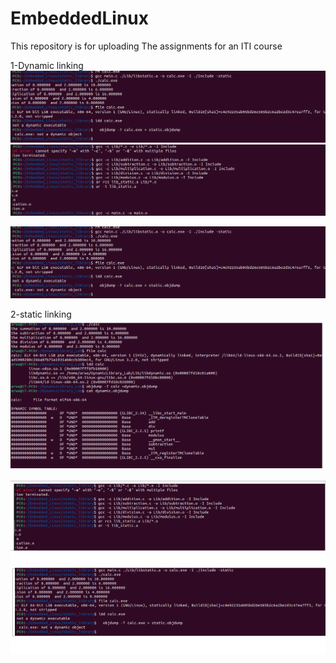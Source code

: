 # EmbeddedLinux
This repository is for uploading  The assignments for an ITI course

1-Dynamic linking
![Screenshot 1](Embedded_Linux/screenshots/Screenshot1.png)
![Screenshot 2](Embedded_Linux/screenshots/Screenshot2.png)


![Screenshot 3](Embedded_Linux/screenshots/Screenshot1.png)









2-static linking
![Screenshot 4](Embedded_Linux/screenshots/Screenshot4.png)

![Screenshot 5](Embedded_Linux/screenshots/Screenshot5.png)

